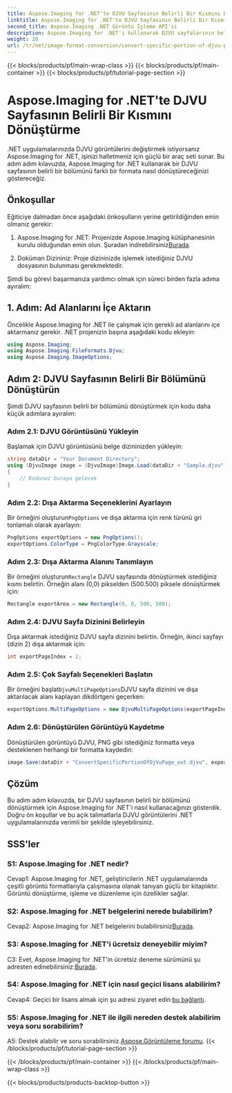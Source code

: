 ```yaml
---
title: Aspose.Imaging for .NET'te DJVU Sayfasının Belirli Bir Kısmını Dönüştürme
linktitle: Aspose.Imaging for .NET'te DJVU Sayfasının Belirli Bir Kısmını Dönüştürme
second_title: Aspose.Imaging .NET Görüntü İşleme API'si
description: Aspose.Imaging for .NET'i kullanarak DJVU sayfalarının belirli bölümlerini nasıl dönüştüreceğinizi öğrenin. Adım adım kılavuzumuzu takip edin.
weight: 20
url: /tr/net/image-format-conversion/convert-specific-portion-of-djvu-page/
---
```


{{< blocks/products/pf/main-wrap-class >}}
{{< blocks/products/pf/main-container >}}
{{< blocks/products/pf/tutorial-page-section >}}

# Aspose.Imaging for .NET'te DJVU Sayfasının Belirli Bir Kısmını Dönüştürme

.NET uygulamalarınızda DJVU görüntülerini değiştirmek istiyorsanız Aspose.Imaging for .NET, işinizi halletmeniz için güçlü bir araç seti sunar. Bu adım adım kılavuzda, Aspose.Imaging for .NET kullanarak bir DJVU sayfasının belirli bir bölümünü farklı bir formata nasıl dönüştüreceğinizi göstereceğiz.

## Önkoşullar

Eğiticiye dalmadan önce aşağıdaki önkoşulların yerine getirildiğinden emin olmanız gerekir:

1.  Aspose.Imaging for .NET: Projenizde Aspose.Imaging kütüphanesinin kurulu olduğundan emin olun. Şuradan indirebilirsiniz[Burada](https://releases.aspose.com/imaging/net/).

2. Doküman Dizininiz: Proje dizininizde işlemek istediğiniz DJVU dosyasının bulunması gerekmektedir.

Şimdi bu görevi başarmanıza yardımcı olmak için süreci birden fazla adıma ayıralım:

## 1. Adım: Ad Alanlarını İçe Aktarın

Öncelikle Aspose.Imaging for .NET ile çalışmak için gerekli ad alanlarını içe aktarmanız gerekir. .NET projenizin başına aşağıdaki kodu ekleyin:

```csharp
using Aspose.Imaging;
using Aspose.Imaging.FileFormats.Djvu;
using Aspose.Imaging.ImageOptions;
```

## Adım 2: DJVU Sayfasının Belirli Bir Bölümünü Dönüştürün

Şimdi DJVU sayfasının belirli bir bölümünü dönüştürmek için kodu daha küçük adımlara ayıralım:

### Adım 2.1: DJVU Görüntüsünü Yükleyin

Başlamak için DJVU görüntüsünü belge dizininizden yükleyin:

```csharp
string dataDir = "Your Document Directory";
using (DjvuImage image = (DjvuImage)Image.Load(dataDir + "Sample.djvu"))
{
    // Kodunuz buraya gelecek
}
```

### Adım 2.2: Dışa Aktarma Seçeneklerini Ayarlayın

 Bir örneğini oluşturun`PngOptions` ve dışa aktarma için renk türünü gri tonlamalı olarak ayarlayın:

```csharp
PngOptions exportOptions = new PngOptions();
exportOptions.ColorType = PngColorType.Grayscale;
```

### Adım 2.3: Dışa Aktarma Alanını Tanımlayın

 Bir örneğini oluşturun`Rectangle` DJVU sayfasında dönüştürmek istediğiniz kısmı belirtin. Örneğin alanı (0,0) pikselden (500.500) piksele dönüştürmek için:

```csharp
Rectangle exportArea = new Rectangle(0, 0, 500, 500);
```

### Adım 2.4: DJVU Sayfa Dizinini Belirleyin

Dışa aktarmak istediğiniz DJVU sayfa dizinini belirtin. Örneğin, ikinci sayfayı (dizin 2) dışa aktarmak için:

```csharp
int exportPageIndex = 2;
```

### Adım 2.5: Çok Sayfalı Seçenekleri Başlatın

 Bir örneğini başlat`DjvuMultiPageOptions`DJVU sayfa dizinini ve dışa aktarılacak alanı kaplayan dikdörtgeni geçerken:

```csharp
exportOptions.MultiPageOptions = new DjvuMultiPageOptions(exportPageIndex, exportArea);
```

### Adım 2.6: Dönüştürülen Görüntüyü Kaydetme

Dönüştürülen görüntüyü DJVU, PNG gibi istediğiniz formatta veya desteklenen herhangi bir formatta kaydedin:

```csharp
image.Save(dataDir + "ConvertSpecificPortionOfDjVuPage_out.djvu", exportOptions);
```

## Çözüm

Bu adım adım kılavuzda, bir DJVU sayfasının belirli bir bölümünü dönüştürmek için Aspose.Imaging for .NET'i nasıl kullanacağınızı gösterdik. Doğru ön koşullar ve bu açık talimatlarla DJVU görüntülerini .NET uygulamalarınızda verimli bir şekilde işleyebilirsiniz.

## SSS'ler

### S1: Aspose.Imaging for .NET nedir?

Cevap1: Aspose.Imaging for .NET, geliştiricilerin .NET uygulamalarında çeşitli görüntü formatlarıyla çalışmasına olanak tanıyan güçlü bir kitaplıktır. Görüntü dönüştürme, işleme ve düzenleme için özellikler sağlar.

### S2: Aspose.Imaging for .NET belgelerini nerede bulabilirim?

 Cevap2: Aspose.Imaging for .NET belgelerini bulabilirsiniz[Burada](https://reference.aspose.com/imaging/net/).

### S3: Aspose.Imaging for .NET'i ücretsiz deneyebilir miyim?

 C3: Evet, Aspose.Imaging for .NET'in ücretsiz deneme sürümünü şu adresten edinebilirsiniz:[Burada](https://releases.aspose.com/).

### S4: Aspose.Imaging for .NET için nasıl geçici lisans alabilirim?

 Cevap4: Geçici bir lisans almak için şu adresi ziyaret edin:[bu bağlantı](https://purchase.aspose.com/temporary-license/).

### S5: Aspose.Imaging for .NET ile ilgili nereden destek alabilirim veya soru sorabilirim?

 A5: Destek alabilir ve soru sorabilirsiniz.[Aspose.Görüntüleme forumu](https://forum.aspose.com/).
{{< /blocks/products/pf/tutorial-page-section >}}

{{< /blocks/products/pf/main-container >}}
{{< /blocks/products/pf/main-wrap-class >}}

{{< blocks/products/products-backtop-button >}}
